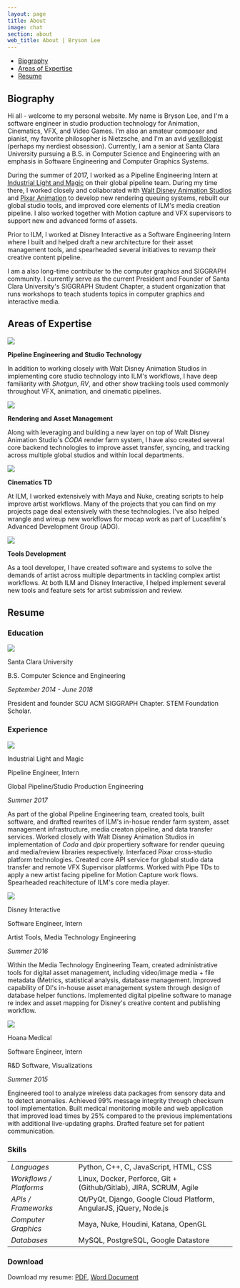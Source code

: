 ```yaml
---
layout: page
title: About
image: chat
section: about
web_title: About | Bryson Lee
---
```



* [Biography](#biography)
* [Areas of Expertise](#areas-of-expertise)
* [Resume](#resume)


## Biography

Hi all - welcome to my personal website. My name is Bryson Lee, and I'm a software engineer in studio production technology for Animation, Cinematics, VFX, and Video Games. I'm also an amateur composer and pianist, my favorite philosopher is Nietzsche, and I'm an avid [vexillologist](https://en.wikipedia.org/wiki/Vexillology) (perhaps my nerdiest obsession). Currently, I am a senior at Santa Clara University pursuing a B.S. in Computer Science and Engineering with an emphasis in Software Engineering and Computer Graphics Systems.

During the summer of 2017, I worked as a Pipeline Engineering Intern at [Industrial Light and Magic](http://www.ilm.com/) on their global pipeline team. During my time there, I worked closely and collaborated with [Walt Disney Animation Studios](https://www.disneyanimation.com/) and [Pixar Animation](https://www.pixar.com/) to develop new rendering queuing systems, rebuilt our global studio tools, and improved core elements of ILM's media creation pipeline. I also worked together with Motion capture and VFX supervisors to support new and advanced forms of assets.

Prior to ILM, I worked at Disney Interactive as a Software Engineering Intern where I built and helped draft a new architecture for their asset management tools, and spearheaded several initiatives to revamp their creative content pipeline.

I am a also long-time contributer to the computer graphics and SIGGRAPH community. I currently serve as the current President and Founder of Santa Clara University's SIGGRAPH Student Chapter, a student organization that runs workshops to teach students topics in computer graphics and interactive media.

## Areas of Expertise

<div class="resume-entry row">

  <div class="col-md-6 col-sm-12">
    <img class="resume-icon" src="/assets/img/pipe.png">
    <p class="resume-icon-subtitle"><b>Pipeline Engineering and Studio Technology</b></p>
    <p>In addition to working closely with Walt Disney Animation Studios in implementing core studio technology into ILM's workflows, I have deep familiarity with <i>Shotgun</i>, <i>RV</i>, and other show tracking tools used commonly throughout VFX, animation, and cinematic pipelines.</p>
  </div>
  <div class="col-md-6 col-sm-12">
    <img class="resume-icon" src="/assets/img/asset.png">
    <p class="resume-icon-subtitle"><b>Rendering and Asset Management</b></p>
    <p>Along with leveraging and building a new layer on top of Walt Disney Animation Studio's <i>CODA</i> render farm system, I have also created several core backend technologies to improve asset transfer, syncing, and tracking across multiple global studios and within local departments.</p>
  </div>
  <div class="col-md-6 col-sm-12">
    <img class="resume-icon" src="/assets/img/cinematics.png">
    <p class="resume-icon-subtitle"><b>Cinematics TD</b></p>
    <p>At ILM, I worked extensively with Maya and Nuke, creating scripts to help improve artist workflows. Many of the projects that you can find on my projects page deal extensively with these technologies. I've also helped wrangle and wireup new workflows for mocap work as part of Lucasfilm's Advanced Development Group (ADG).</p>
  </div>
  <div class="col-md-6 col-sm-12">
    <img class="resume-icon" src="/assets/img/wrench.png">
    <p class="resume-icon-subtitle"><b>Tools Development</b></p>
    <p>As a tool developer, I have created software and systems to solve the demands of artist across multiple departments in tackling complex artist workflows. At both ILM and Disney Interactive, I helped implement several new tools and feature sets for artist submission and review.</p>
  </div>
</div>

## Resume

### Education
<div class="resume-entry timeline">
  <div class="resume-container">
    <div class="resume-header-container"> 
      <img class="hidden-xs-down" src="/assets/img/scu_square.png">
      <div class="resume-header-text-container">
        <p class="resume-header-title">Santa Clara University</p>
        <p>B.S. Computer Science and Engineering</p>
        <p><i>September 2014 - June 2018</i></p>      
      </div>
    </div>
    <div class="resume-text-container">
      <p>President and founder SCU ACM SIGGRAPH Chapter. STEM Foundation Scholar.</p>
    </div>
  </div>
</div>

### Experience
<div class="resume-entry timeline">
  <div class="resume-container">
    <div class="resume-header-container"> 
      <img class="hidden-xs-down" src="/assets/img/ilm_square.png">
      <div class="resume-header-text-container">
        <p class="resume-header-title">Industrial Light and Magic</p>
        <p>Pipeline Engineer, Intern</p>
        <p>Global Pipeline/Studio Production Engineering</p>
        <p><i>Summer 2017</i></p>      
      </div>
    </div>
    <div class="resume-text-container">
      <p>As part of the global Pipeline Engineering team, created tools, built software, and drafted rewrites of ILM's in-hosue render farm system, asset management infrastructure, media creaton pipeline, and data transfer services. Worked closely with Walt Disney Animation Studios in implementation of <i>Coda</i> and <i>dpix</i> propertiery software for render queuing and media/review libraries respectively. Interfaced Pixar cross-studio platform technologies. Created core API service for global studio data transfer and remote VFX Supervisor platforms. Worked with Pipe TDs to apply a new artist facing pipeline for Motion Capture work flows. Spearheaded reachitecture of ILM's core media player.</p>
    </div>
  </div>
  <div class="resume-container">
    <div class="resume-header-container"> 
      <img class="hidden-xs-down" src="/assets/img/disney_square.png">
      <div class="resume-header-text-container">
        <p class="resume-header-title">Disney Interactive</p>
        <p>Software Engineer, Intern</p>
        <p>Artist Tools, Media Technology Engineering</p>
        <p><i>Summer 2016</i></p>      
      </div>
    </div>
    <div class="resume-text-container">
      <p>Within the Media Technology Engineering Team, created administrative tools for digital asset management, including video/image media + file metadata (Metrics, statistical analysis, database management. Improved capability of DI's in-house asset management system through design of database helper functions. Implemented digital pipeline software to manage re index and asset mapping for Disney's creative content and publishing workflow.</p>
    </div>
  </div>
  <div class="resume-container">
    <div class="resume-header-container"> 
      <img class="hidden-xs-down" src="/assets/img/hoana_square.png">
      <div class="resume-header-text-container">
        <p class="resume-header-title">Hoana Medical</p>
        <p>Software Engineer, Intern</p>
        <p>R&D Software, Visualizations</p>
        <p><i>Summer 2015</i></p>      
      </div>
    </div>
    <div class="resume-text-container">
      <p>Engineered tool to analyze wireless data packages from sensory data and to detect anomalies. Achieved 99% message integrity through checksum tool implementation. Built medical monitoring mobile and web application that improved load times by 25% compared to the previous implementations with additional live-updating graphs. Drafted feature set for patient communication.</p>
    </div>
  </div>
</div>

### Skills
<div class="resume-entry timeline">
  <table>
    <tr>
      <td><i>Languages</i></td>
      <td>Python, C++, C, JavaScript, HTML, CSS</td>
    </tr>
    <tr>
      <td><i>Workflows / Platforms</i></td>
      <td>Linux, Docker, Perforce, Git + (Github/Gitlab), JIRA, SCRUM, Agile</td>
    </tr>
    <tr>
      <td><i>APIs / Frameworks</i></td>
      <td>Qt/PyQt, Django, Google Cloud Platform, AngularJS, jQuery, Node.js</td>
    </tr>
    <tr>
      <td><i>Computer Graphics</i></td>
      <td>Maya, Nuke, Houdini, Katana, OpenGL</td>
    </tr>
    <tr>
      <td><i>Databases</i></td>
      <td>MySQL, PostgreSQL, Google Datastore</td>
    </tr>
  </table>
</div>

### Download

Download my resume: [PDF](#resume), [Word Document](#resume)
